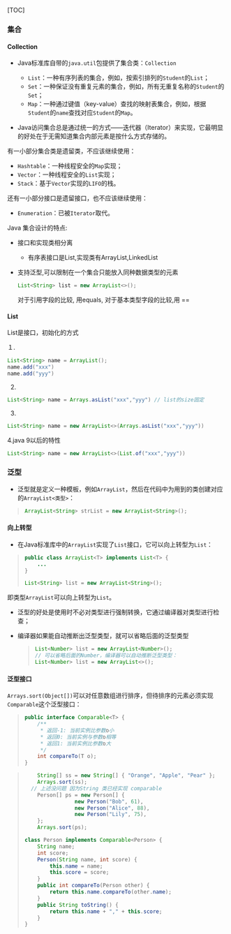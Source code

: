 [TOC]





### 集合

#### Collection 

* Java标准库自带的`java.util`包提供了集合类：`Collection`
  * `List`：一种有序列表的集合，例如，按索引排列的`Student`的`List`；
  * `Set`：一种保证没有重复元素的集合，例如，所有无重复名称的`Student`的`Set`；
  * `Map`：一种通过键值（key-value）查找的映射表集合，例如，根据`Student`的`name`查找对应`Student`的`Map`。

* Java访问集合总是通过统一的方式——迭代器（Iterator）来实现，它最明显的好处在于无需知道集合内部元素是按什么方式存储的。



有一小部分集合类是遗留类，不应该继续使用：

- `Hashtable`：一种线程安全的`Map`实现；
- `Vector`：一种线程安全的`List`实现；
- `Stack`：基于`Vector`实现的`LIFO`的栈。

还有一小部分接口是遗留接口，也不应该继续使用：

- `Enumeration`：已被`Iterator`取代。	



Java 集合设计的特点:

* 接口和实现类相分离

  * 有序表接口是List,实现类有ArrayList,LinkedList

* 支持泛型,可以限制在一个集合只能放入同种数据类型的元素

  ```Java
  List<String> list = new ArrayList<>();
  ```

  
  
  对于引用字段的比较, 用equals, 对于基本类型字段的比较,用 ==





#### List 

List是接口，初始化的方式

１. 

```java
List<String> name = ArrayList();
name.add("xxx")
name.add("yyy")
```

2.

```java
List<String> name = Arrays.asList("xxx","yyy") // list的size固定
```

3.

```java
List<String> name = new ArrayList<>(Arrays.asList("xxx","yyy"))
```

4.java 9以后的特性

```java
List<String> name = new ArrayList<>(List.of("xxx","yyy"))
```









### 泛型

* 泛型就是定义一种模板，例如`ArrayList`，然后在代码中为用到的类创建对应的`ArrayList<类型>`：

> ```java
> ArrayList<String> strList = new ArrayList<String>();
> ```

#### 向上转型

* 在Java标准库中的`ArrayList`实现了`List`接口，它可以向上转型为`List`：

> ```java
> public class ArrayList<T> implements List<T> {
>     ...
> }
> 
> List<String> list = new ArrayList<String>();
> ```

即类型`ArrayList`可以向上转型为`List`。

* 泛型的好处是使用时不必对类型进行强制转换，它通过编译器对类型进行检查；



* 编译器如果能自动推断出泛型类型，就可以省略后面的泛型类型

  > ```java
  > List<Number> list = new ArrayList<Number>();
  > // 可以省略后面的Number，编译器可以自动推断泛型类型：
  > List<Number> list = new ArrayList<>();
  > ```

#### 泛型接口

`Arrays.sort(Object[])`可以对任意数组进行排序，但待排序的元素必须实现`Comparable`这个泛型接口：

> ```java
> public interface Comparable<T> {
>     /**
>      * 返回-1: 当前实例比参数o小
>      * 返回0: 当前实例与参数o相等
>      * 返回1: 当前实例比参数o大
>      */
>     int compareTo(T o);
> }
> ```

> ```java
>     String[] ss = new String[] { "Orange", "Apple", "Pear" };
>     Arrays.sort(ss);
> 	// 上述没问题 因为String 类已经实现 comparable
>     Person[] ps = new Person[] {
>                 new Person("Bob", 61),
>                 new Person("Alice", 88),
>                 new Person("Lily", 75),
>     };
>     Arrays.sort(ps);
> 
> class Person implements Comparable<Person> {
>     String name;
>     int score;
>     Person(String name, int score) {
>         this.name = name;
>         this.score = score;
>     }
>     public int compareTo(Person other) {
>         return this.name.compareTo(other.name);
>     }
>     public String toString() {
>         return this.name + "," + this.score;
>     }
> }
> ```